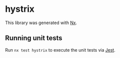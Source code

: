 # hystrix

This library was generated with [Nx](https://nx.dev).

## Running unit tests

Run `nx test hystrix` to execute the unit tests via [Jest](https://jestjs.io).
